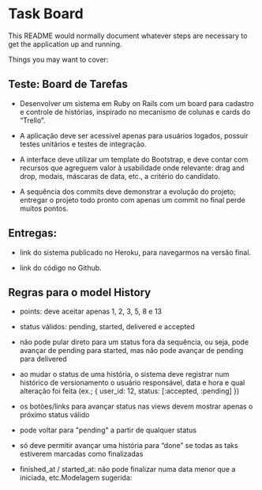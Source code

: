 # Task Board

This README would normally document whatever steps are necessary to get the
application up and running.

Things you may want to cover:

## Teste: Board de Tarefas

* Desenvolver um sistema em Ruby on Rails com um board para cadastro e
controle de histórias, inspirado no mecanismo de colunas e cards do “Trello”.

* A aplicação deve ser acessível apenas para usuários logados, possuir testes
unitários e testes de integração.

* A interface deve utilizar um template do Bootstrap, e deve contar com
recursos que agreguem valor à usabilidade onde relevante: drag and drop,
modais, máscaras de data, etc., a critério do candidato.

* A sequência dos commits deve demonstrar a evolução do projeto; entregar o
projeto todo pronto com apenas um commit no final perde muitos pontos.

## Entregas:

* link do sistema publicado no Heroku, para navegarmos na versão final.

* link do código no Github.

## Regras para o model History

* points: deve aceitar apenas 1, 2, 3, 5, 8 e 13

* status válidos: pending, started, delivered e accepted

* não pode pular direto para um status fora da sequência, ou seja, pode
avançar de pending para started, mas não pode avançar de pending para
delivered

* ao mudar o status de uma história, o sistema deve registrar num histórico de
versionamento o usuário responsável, data e hora e qual alteração foi feita
(ex.; { user_id: 12, status: [:accepted, :pending] })

* os botões/links para avançar status nas views devem mostrar apenas o
próximo status válido

* pode voltar para "pending" a partir de qualquer status

* só deve permitir avançar uma história para “done” se todas as taks estiverem
marcadas como finalizadas

* finished_at / started_at: não pode finalizar numa data menor que a iniciada,
etc.Modelagem sugerida:
